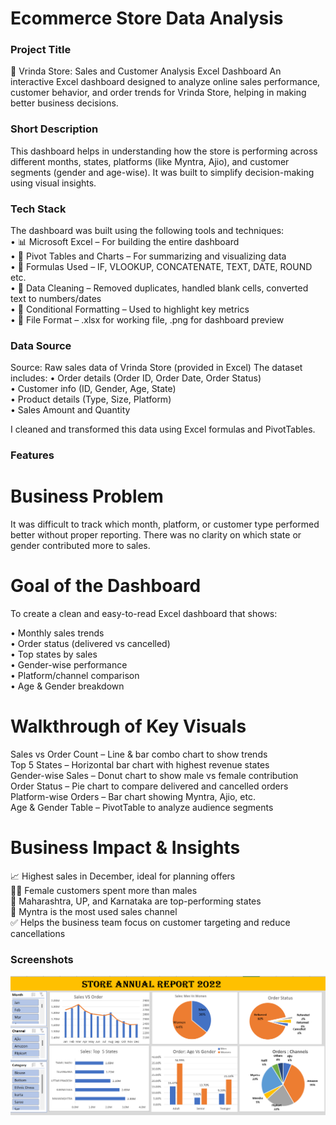 # Ecommerce Store Data Analysis

### Project Title 
🛒 Vrinda Store: Sales and Customer Analysis Excel Dashboard
An interactive Excel dashboard designed to analyze online sales performance, customer behavior, and order trends for Vrinda Store, helping in making better business decisions.

### Short Description 
This dashboard helps in understanding how the store is performing across different months, states, platforms (like Myntra, Ajio), and customer segments (gender and age-wise). It was built to simplify decision-making using visual insights.

### Tech Stack
The dashboard was built using the following tools and techniques:<br>
• 📊 Microsoft Excel – For building the entire dashboard<br>
• 📂 Pivot Tables and Charts – For summarizing and visualizing data<br>
• 🧠 Formulas Used – IF, VLOOKUP, CONCATENATE, TEXT, DATE, ROUND etc.<br>
• 🧹 Data Cleaning – Removed duplicates, handled blank cells, converted text to numbers/dates<br>
• 🎨 Conditional Formatting – Used to highlight key metrics<br>
• 📁 File Format – .xlsx for working file, .png for dashboard preview

### Data Source
Source: Raw sales data of Vrinda Store (provided in Excel)
The dataset includes:
• Order details (Order ID, Order Date, Order Status)<br>
• Customer info (ID, Gender, Age, State)<br>
• Product details (Type, Size, Platform)<br>
• Sales Amount and Quantity<br>

I cleaned and transformed this data using Excel formulas and PivotTables.

### Features
# Business Problem
It was difficult to track which month, platform, or customer type performed better without proper reporting. There was no clarity on which state or gender contributed more to sales.

# Goal of the Dashboard
To create a clean and easy-to-read Excel dashboard that shows:

• Monthly sales trends<br>
• Order status (delivered vs cancelled)<br>
• Top states by sales<br>
• Gender-wise performance<br>
• Platform/channel comparison<br>
• Age & Gender breakdown<br>

# Walkthrough of Key Visuals

Sales vs Order Count – Line & bar combo chart to show trends<br>
Top 5 States – Horizontal bar chart with highest revenue states<br>
Gender-wise Sales – Donut chart to show male vs female contribution<br>
Order Status – Pie chart to compare delivered and cancelled orders<br>
Platform-wise Orders – Bar chart showing Myntra, Ajio, etc.<br>
Age & Gender Table – PivotTable to analyze audience segments<br>

# Business Impact & Insights

📈 Highest sales in December, ideal for planning offers<br>
👩‍🦰 Female customers spent more than males<br>
📍 Maharashtra, UP, and Karnataka are top-performing states<br>
📱 Myntra is the most used sales channel<br>
✅ Helps the business team focus on customer targeting and reduce cancellations<br>

### Screenshots
![Dashboard Preview](https://github.com/arifshaikh0101/STORE-DATA-SALES-ANALYSIS/blob/main/Store%20Data%20Analysis.png)

